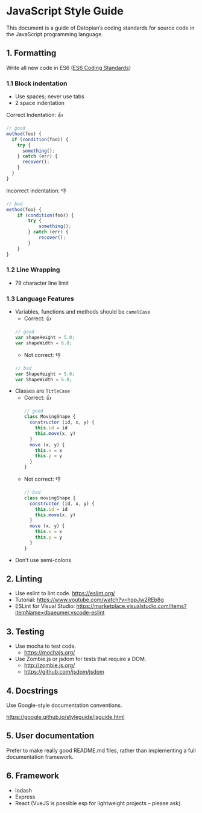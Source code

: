 # JavaScript Style Guide

This document is a guide of Datopian’s coding standards for source code in the JavaScript programming language.

## 1. Formatting
    
Write all new code in ES6 ([ES6 Coding Standards])

### 1.1 Block indentation

* Use spaces; never use tabs
* 2 space indentation

Correct Indentation: :thumbsup:

```javascript
// good
method(foo) {
  if (condition(foo)) {
    try {
      something();
    } catch (err) {
      recover();
    }
  }
}
```

Incorrect indentation: :thumbsdown:

```javascript
// bad
method(foo) {
    if (condition(foo)) {
        try {
            something();
        } catch (err) {
            recover();
        }
    }
}
```

### 1.2 Line Wrapping

* 79 character line limit

### 1.3 Language Features

* Variables, functions and methods should be ```camelCase```
    * Correct: :thumbsup:
    ```javascript
    // good
    var shapeHeight = 5.0;
    var shapeWidth = 6.0; 
    ```
    * Not correct: :thumbsdown:
    ```javascript
    // bad
    var ShapeHeight = 5.0;
    var ShapeWidth = 6.0; 
    ```
* Classes are ```TitleCase```
    * Correct: :thumbsup:
        ```javascript
        // good
        class MovingShape {
          constructor (id, x, y) {
            this.id = id
            this.move(x, y)
          }
          move (x, y) {
            this.x = x
            this.y = y
          }
        }
        ```
    * Not correct: :thumbsdown:
        ```javascript
        // bad
        class movingShape {
          constructor (id, x, y) {
            this.id = id
            this.move(x, y)
          }
          move (x, y) {
            this.x = x
            this.y = y
          }
        }
        ```
* Don’t use semi-colons

[ES6 Coding Standards]:http://es6-features.org/#Constants

## 2. Linting

* Use eslint to lint code. https://eslint.org/
* Tutorial: https://www.youtube.com/watch?v=hppJw2REb8g
* ESLint for Visual Studio: https://marketplace.visualstudio.com/items?itemName=dbaeumer.vscode-eslint

## 3. Testing

* Use mocha to test code.
    * https://mochajs.org/
* Use Zombie.js or jsdom for tests that require a DOM.
    * http://zombie.js.org/
    * https://github.com/jsdom/jsdom

## 4.  Docstrings

Use Google-style documentation conventions.

https://google.github.io/styleguide/jsguide.html

## 5. User documentation

Prefer to make really good README.md files, rather than implementing a full documentation framework.

## 6. Framework

* lodash
* Express
* React (VueJS is possible esp for lightweight projects – please ask)